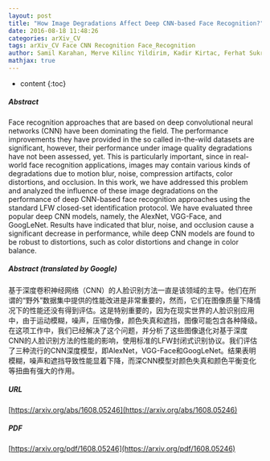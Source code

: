 ```yaml
---
layout: post
title: "How Image Degradations Affect Deep CNN-based Face Recognition?"
date: 2016-08-18 11:48:26
categories: arXiv_CV
tags: arXiv_CV Face CNN Recognition Face_Recognition
author: Samil Karahan, Merve Kilinc Yildirim, Kadir Kirtac, Ferhat Sukru Rende, Gultekin Butun, Hazim Kemal Ekenel
mathjax: true
---
```


* content
{:toc}

##### Abstract
Face recognition approaches that are based on deep convolutional neural networks (CNN) have been dominating the field. The performance improvements they have provided in the so called in-the-wild datasets are significant, however, their performance under image quality degradations have not been assessed, yet. This is particularly important, since in real-world face recognition applications, images may contain various kinds of degradations due to motion blur, noise, compression artifacts, color distortions, and occlusion. In this work, we have addressed this problem and analyzed the influence of these image degradations on the performance of deep CNN-based face recognition approaches using the standard LFW closed-set identification protocol. We have evaluated three popular deep CNN models, namely, the AlexNet, VGG-Face, and GoogLeNet. Results have indicated that blur, noise, and occlusion cause a significant decrease in performance, while deep CNN models are found to be robust to distortions, such as color distortions and change in color balance.

##### Abstract (translated by Google)
基于深度卷积神经网络（CNN）的人脸识别方法一直是该领域的主导。他们在所谓的“野外”数据集中提供的性能改进是非常重要的，然而，它们在图像质量下降情况下的性能还没有得到评估。这是特别重要的，因为在现实世界的人脸识别应用中，由于运动模糊，噪声，压缩伪像，颜色失真和遮挡，图像可能包含各种降级。在这项工作中，我们已经解决了这个问题，并分析了这些图像退化对基于深度CNN的人脸识别方法的性能的影响，使用标准的LFW封闭式识别协议。我们评估了三种流行的CNN深度模型，即AlexNet，VGG-Face和GoogLeNet。结果表明模糊，噪声和遮挡导致性能显着下降，而深CNN模型对颜色失真和颜色平衡变化等扭曲有强大的作用。

##### URL
[https://arxiv.org/abs/1608.05246](https://arxiv.org/abs/1608.05246)

##### PDF
[https://arxiv.org/pdf/1608.05246](https://arxiv.org/pdf/1608.05246)

